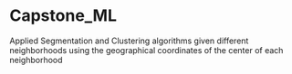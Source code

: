 # Capstone_ML
Applied Segmentation and Clustering algorithms given different neighborhoods using the geographical coordinates of the center of each neighborhood
